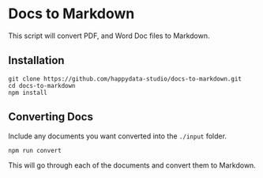 # Docs to Markdown

This script will convert PDF, and Word Doc files to Markdown. 

## Installation 

```
git clone https://github.com/happydata-studio/docs-to-markdown.git
cd docs-to-markdown
npm install
```

## Converting Docs

Include any documents you want converted into the ``./input`` folder.

```bash
npm run convert
```

This will go through each of the documents and convert them to Markdown.